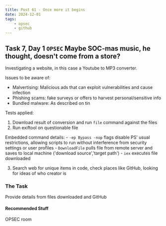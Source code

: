 ```yaml
---
title: Post 61 - Once more it begins
date: 2024-12-01
tags:
    - opsec
    - github
---
```

## Task 7, Day 1 `OPSEC` Maybe SOC-mas music, he thought, doesn't come from a store?

Investigating a website, in this case a Youtube to MP3 converter.

Issues to be aware of:
- Malvertising: Malicious ads that can exploit vulnerabilities and cause infection
- Phishing scams: fake surveys or offers to harvest personal/sensitive info
- Bundled malware: As described on tin

Tests applied: 
1) Download result of conversion and run `file` command against the files
2) Run exiftool on questionable file

  Embedded command details:
    - `-ep Bypass -nop` flags disable PS' usual restrictions, allowing scripts to run without interference from security settings or user profiles
    - `DownloadFile` pulls file from remote server and saves to local machine ('download source','target path')
    - `iex` executes file downloaded

3) Search web for unique items in code, check places like GitHub, looking for ideas of who creator is

### The Task
Provide details from files downloaded and GitHub

#### Recommended Stuff
OPSEC room


